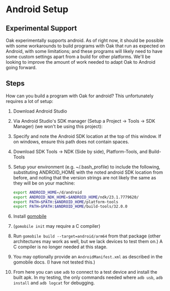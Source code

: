 # Android Setup

## Experimental Support

Oak experimentally supports android. As of right now, it should be possible with some workarounds to build programs with Oak that run as expected on Android, with some limitations; and these programs will likely need to have some custom settings apart from a build for other platforms. We'll be looking to improve the amount of work needed to adapt Oak to Android going forward.

## Steps

How can you build a program with Oak for android? This unfortunately requires a lot of setup:

1. Download Android Studio
1. Via Android Studio's SDK manager (Setup a Project -> Tools -> SDK Manager) (we won't be using this project):
1. Specify and note the Android SDK location at the top of this window. If on windows, ensure this path does not contain spaces.
1. Download SDK Tools -> NDK (Side by side), Platform-Tools, and Build-Tools
1. Setup your environment (e.g. ~/.bash_profile) to include the following, substituting ANDROID_HOME with the noted android SDK location from before, and noting that the version strings are not likely the same as they will be on your machine:

    ```bash
    export ANDROID_HOME=/d/android
    export ANDROID_NDK_HOME=$ANDROID_HOME/ndk/23.1.7779620/
    export PATH=$PATH:$ANDROID_HOME/platform-tools
    export PATH=$PATH:$ANDROID_HOME/build-tools/32.0.0
    ```

1. Install [gomobile](https://pkg.go.dev/golang.org/x/mobile/cmd/gomobile)
1. (`gomobile init` may require a C compiler)
1. Run `gomobile build --target=android/arm64` from that package (other architectures may work as well, but we lack devices to test them on.) A C compiler is no longer needed at this stage.
1. You may optionally provide an `AndroidManifest.xml` as described in the gomobile docs. (I have not tested this.)
1. From here you can use `adb` to connect to a test device and install the built apk. In my testing, the only commands needed where `adb usb`, `adb install` and `adb logcat` for debugging.
